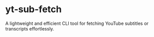 # yt-sub-fetch
A lightweight and efficient CLI tool for fetching YouTube subtitles or transcripts effortlessly.
